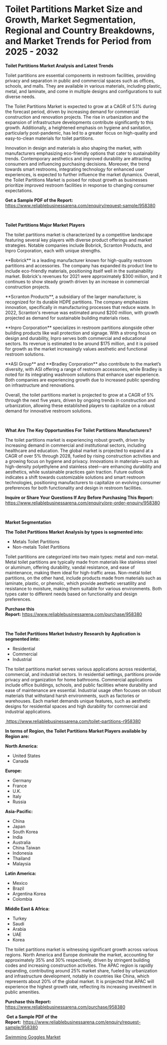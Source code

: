 <p><h1>Toilet Partitions Market Size and Growth, Market Segmentation, Regional and Country Breakdowns, and Market Trends for Period from 2025 -  2032</h1></p><p><strong>Toilet Partitions Market Analysis and Latest Trends</strong></p>
<p><p>Toilet partitions are essential components in restroom facilities, providing privacy and separation in public and commercial spaces such as offices, schools, and malls. They are available in various materials, including plastic, metal, and laminate, and come in multiple designs and configurations to suit diverse needs.</p><p>The Toilet Partitions Market is expected to grow at a CAGR of 5.1% during the forecast period, driven by increasing demand for commercial construction and renovation projects. The rise in urbanization and the expansion of infrastructure developments contribute significantly to this growth. Additionally, a heightened emphasis on hygiene and sanitation, particularly post-pandemic, has led to a greater focus on high-quality and easy-to-clean materials for toilet partitions.</p><p>Innovation in design and materials is also shaping the market, with manufacturers emphasizing eco-friendly options that cater to sustainability trends. Contemporary aesthetics and improved durability are attracting consumers and influencing purchasing decisions. Moreover, the trend towards smart restrooms, integrating technology for enhanced user experiences, is expected to further influence the market dynamics. Overall, the Toilet Partitions Market is poised for robust growth as businesses prioritize improved restroom facilities in response to changing consumer expectations.</p></p>
<p><strong>Get a Sample PDF of the Report:&nbsp;</strong> <a href="https://www.reliablebusinessarena.com/enquiry/request-sample/958380?utm_campaign=2146&utm_medium=2&utm_source=Github&utm_content=ia&utm_term=05042025&utm_id=toilet-partitions">https://www.reliablebusinessarena.com/enquiry/request-sample/958380</a></p>
<p>&nbsp;</p>
<p><strong>Toilet Partitions Major Market Players</strong></p>
<p><p>The toilet partitions market is characterized by a competitive landscape featuring several key players with diverse product offerings and market strategies. Notable companies include Bobrick, Scranton Products, and Inpro Corporation, each with unique strengths.</p><p>**Bobrick** is a leading manufacturer known for high-quality restroom partitions and accessories. The company has expanded its product line to include eco-friendly materials, positioning itself well in the sustainability market. Bobrick's revenues for 2021 were approximately $300 million, and it continues to show steady growth driven by an increase in commercial construction projects.</p><p>**Scranton Products**, a subsidiary of the larger manufacturer, is recognized for its durable HDPE partitions. The company emphasizes innovation, specifically in manufacturing processes that reduce waste. In 2022, Scranton's revenue was estimated around $200 million, with growth projected as demand for sustainable building materials rises.</p><p>**Inpro Corporation** specializes in restroom partitions alongside other building products like wall protection and signage. With a strong focus on design and durability, Inpro serves both commercial and educational sectors. Its revenue is estimated to be around $175 million, and it is poised for growth as the market increasingly values aesthetic and functional restroom solutions.</p><p>**ASI Group** and **Bradley Corporation** also contribute to the market’s diversity, with ASI offering a range of restroom accessories, while Bradley is noted for its integrating washroom solutions that enhance user experience. Both companies are experiencing growth due to increased public spending on infrastructure and renovations.</p><p>Overall, the toilet partitions market is projected to grow at a CAGR of 5% through the next five years, driven by ongoing trends in construction and urbanization, allowing these established players to capitalize on a robust demand for innovative restroom solutions.</p></p>
<p>&nbsp;</p>
<p><strong>What Are The Key Opportunities For Toilet Partitions Manufacturers?</strong></p>
<p><p>The toilet partitions market is experiencing robust growth, driven by increasing demand in commercial and institutional sectors, including healthcare and education. The global market is projected to expand at a CAGR of over 5% through 2028, fueled by rising construction activities and a growing focus on hygiene and privacy. Innovations in materials—such as high-density polyethylene and stainless steel—are enhancing durability and aesthetics, while sustainable practices gain traction. Future outlook indicates a shift towards customizable solutions and smart restroom technologies, positioning manufacturers to capitalize on evolving consumer preferences for both functionality and design in restroom facilities.</p></p>
<p><strong>Inquire or Share Your Questions If Any Before Purchasing This Report:</strong> <a href="https://www.reliablebusinessarena.com/enquiry/pre-order-enquiry/958380?utm_campaign=2146&utm_medium=2&utm_source=Github&utm_content=ia&utm_term=05042025&utm_id=toilet-partitions">https://www.reliablebusinessarena.com/enquiry/pre-order-enquiry/958380</a></p>
<p>&nbsp;</p>
<p><strong>Market Segmentation</strong></p>
<p><strong>The Toilet Partitions Market Analysis by types is segmented into:</strong></p>
<p><ul><li>Metals Toilet Partitions</li><li>Non-metals Toilet Partitions</li></ul></p>
<p><p>Toilet partitions are categorized into two main types: metal and non-metal. Metal toilet partitions are typically made from materials like stainless steel or aluminum, offering durability, vandal resistance, and ease of maintenance, making them ideal for high-traffic areas. Non-metal toilet partitions, on the other hand, include products made from materials such as laminate, plastic, or phenolic, which provide aesthetic versatility and resistance to moisture, making them suitable for various environments. Both types cater to different needs based on functionality and design preferences.</p></p>
<p><strong>Purchase this Report:&nbsp;</strong><a href="https://www.reliablebusinessarena.com/purchase/958380?utm_campaign=2146&utm_medium=2&utm_source=Github&utm_content=ia&utm_term=05042025&utm_id=toilet-partitions">https://www.reliablebusinessarena.com/purchase/958380</a></p>
<p>&nbsp;</p>
<p><strong>The Toilet Partitions Market Industry Research by Application is segmented into:</strong></p>
<p><ul><li>Residential</li><li>Commercial</li><li>Industrial</li></ul></p>
<p><p>The toilet partitions market serves various applications across residential, commercial, and industrial sectors. In residential settings, partitions provide privacy and organization for home bathrooms. Commercial applications include office buildings, schools, and public facilities where durability and ease of maintenance are essential. Industrial usage often focuses on robust materials that withstand harsh environments, such as factories or warehouses. Each market demands unique features, such as aesthetic designs for residential spaces and high durability for commercial and industrial applications.</p></p>
<p><a href="https://www.reliablebusinessarena.com/toilet-partitions-r958380?utm_campaign=2146&utm_medium=2&utm_source=Github&utm_content=ia&utm_term=05042025&utm_id=toilet-partitions">&nbsp;https://www.reliablebusinessarena.com/toilet-partitions-r958380</a></p>
<p><strong>In terms of Region, the Toilet Partitions Market Players available by Region are:</strong></p>
<p>
    <p> <strong> North America: </strong>
        <ul>
            <li>United States</li>
            <li>Canada</li>
        </ul>
        </p> 
    <p> <strong> Europe: </strong>
        <ul>
            <li>Germany</li>
            <li>France</li>
            <li>U.K.</li>
            <li>Italy</li>
            <li>Russia</li>
        </ul>
        </p> 
    <p> <strong> Asia-Pacific: </strong>
        <ul>
            <li>China</li>
            <li>Japan</li>
            <li>South Korea</li>
            <li>India</li>
            <li>Australia</li>
            <li>China Taiwan</li>
            <li>Indonesia</li>
            <li>Thailand</li>
            <li>Malaysia</li>
        </ul>
        </p> 
    <p> <strong> Latin America: </strong>
        <ul>
            <li>Mexico</li>
            <li>Brazil</li>
            <li>Argentina Korea</li>
            <li>Colombia</li>
        </ul>
        </p> 
    <p> <strong> Middle East & Africa: </strong>
        <ul>
            <li>Turkey</li>
            <li>Saudi</li>
            <li>Arabia</li>
            <li>UAE</li>
            <li>Korea</li>
        </ul>
    </p>
    </p>
<p><p>The toilet partitions market is witnessing significant growth across various regions. North America and Europe dominate the market, accounting for approximately 35% and 30% respectively, driven by stringent building codes and increasing construction activities. The APAC region is rapidly expanding, contributing around 25% market share, fueled by urbanization and infrastructure development, notably in countries like China, which represents about 20% of the global market. It is projected that APAC will experience the highest growth rate, reflecting its increasing investment in public amenities.</p></p>
<p><strong>Purchase this Report: </strong><a href="https://www.reliablebusinessarena.com/purchase/958380?utm_campaign=2146&utm_medium=2&utm_source=Github&utm_content=ia&utm_term=05042025&utm_id=toilet-partitions">https://www.reliablebusinessarena.com/purchase/958380</a></p>
<p>&nbsp;<strong>Get a Sample PDF of the Report:&nbsp;&nbsp;</strong><a href="https://www.reliablebusinessarena.com/enquiry/request-sample/958380?utm_campaign=2146&utm_medium=2&utm_source=Github&utm_content=ia&utm_term=05042025&utm_id=toilet-partitions">https://www.reliablebusinessarena.com/enquiry/request-sample/958380</a></p>
<p><strong></strong></p>
<p><p><a href="https://github.com/wileonie19657/Market-Research-Report-List-1/blob/main/swimming-goggles-market.md?utm_campaign=2146&utm_medium=2&utm_source=Github&utm_content=ia&utm_term=05042025&utm_id=toilet-partitions">Swimming Goggles Market</a></p></p>